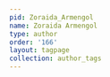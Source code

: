 ```yaml
---
pid: Zoraida_Armengol
name: Zoraida Armengol
type: author
order: '166'
layout: tagpage
collection: author_tags
---
```

